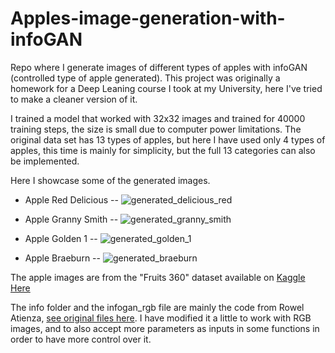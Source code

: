 # Apples-image-generation-with-infoGAN

Repo where I generate images of different types of apples with infoGAN (controlled type of apple generated). This project was originally a homework for a Deep Leaning course I took at my University, here I've tried to make a cleaner version of it.

I trained a model that worked with 32x32 images and trained for 40000 training steps, the size is small due to computer power limitations. The original data set has 13 types of apples, but here I have used only 4 types of apples, this time is mainly for simplicity, but the full 13 categories can also be implemented. 

Here I showcase some of the generated images.

- Apple Red Delicious
-- ![generated_delicious_red](https://user-images.githubusercontent.com/65049620/171448646-caa47789-1a1e-4124-8db0-e894520a4c1a.png)

- Apple Granny Smith
-- ![generated_granny_smith](https://user-images.githubusercontent.com/65049620/171448663-6883b79c-76f0-4646-9ddd-2f91fc226497.png)

- Apple Golden 1
-- ![generated_golden_1](https://user-images.githubusercontent.com/65049620/171448675-18c08726-1cfd-4365-8e3f-1e1f2c3b4a5d.png)

- Apple Braeburn
-- ![generated_braeburn](https://user-images.githubusercontent.com/65049620/171449283-2b8c89c3-d839-42f5-8c45-54b877391193.png)

The apple images are from the "Fruits 360" dataset available on [Kaggle Here](https://www.kaggle.com/datasets/moltean/fruits)

The info folder and the infogan_rgb file are mainly the code from Rowel Atienza, [see original files here](https://github.com/PacktPublishing/Advanced-Deep-Learning-with-Keras). I have modified it a little to work with RGB images, and to also accept more parameters as inputs in some functions in order to have more control over it.
